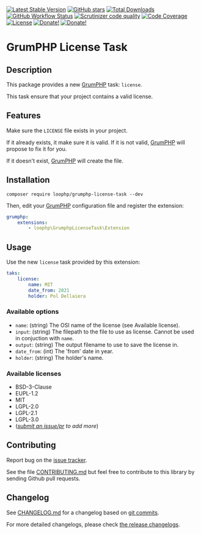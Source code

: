 [![Latest Stable Version][latest stable version]][1]
 [![GitHub stars][github stars]][1]
 [![Total Downloads][total downloads]][1]
 [![GitHub Workflow Status][github workflow status]][2]
 [![Scrutinizer code quality][code quality]][3]
 [![Code Coverage][code coverage]][3]
 [![License][license]][1]
 [![Donate!][donate github]][5]
 [![Donate!][donate paypal]][6]

# GrumPHP License Task

## Description

This package provides a new [GrumPHP][5] task: `license`.

This task ensure that your project contains a valid license.

## Features

Make sure the `LICENSE` file exists in your project.

If it already exists, it make sure it is valid. If it is not valid, [GrumPHP][5]
will propose to fix it for you.

If it doesn't exist, [GrumPHP][5] will create the file.

## Installation

```shell
composer require loophp/grumphp-license-task --dev
```

Then, edit your [GrumPHP][5] configuration file and register the extension:

```yaml
grumphp:
    extensions:
        - loophp\GrumphpLicenseTask\Extension
```

## Usage

Use the new `license` task provided by this extension:

```yaml
taks:
    license:
        name: MIT
        date_from: 2021
        holder: Pol Dellaiera
```

### Available options

- `name`: (string) The OSI name of the license (see Available license).
- `input`: (string) The filepath to the file to use as license. Cannot be used
  in conjuction with `name`.
- `output`: (string) The output filename to use to save the license in.
- `date_from`: (int) The 'from' date in year.
- `holder`: (string) The holder's name.

### Available licenses

- BSD-3-Clause
- EUPL-1.2
- MIT
- LGPL-2.0
- LGPL-2.1
- LGPL-3.0
- (_[submit an issue/pr][14] to add more_)

## Contributing

Report bug on the [issue tracker][14].

See the file [CONTRIBUTING.md][18] but feel free to contribute to this library
by sending Github pull requests.

## Changelog

See [CHANGELOG.md][15] for a changelog based on [git commits][16].

For more detailed changelogs, please check [the release changelogs][17].

[1]: https://packagist.org/packages/loophp/grumphp-license-task
[latest stable version]: https://img.shields.io/packagist/v/loophp/grumphp-license-task.svg?style=flat-square
[github stars]: https://img.shields.io/github/stars/loophp/grumphp-license-task.svg?style=flat-square
[total downloads]: https://img.shields.io/packagist/dt/loophp/grumphp-license-task.svg?style=flat-square
[github workflow status]: https://img.shields.io/github/workflow/status/loophp/grumphp-license-task/Unit%20tests?style=flat-square
[code quality]: https://img.shields.io/scrutinizer/quality/g/loophp/grumphp-license-task/master.svg?style=flat-square
[3]: https://scrutinizer-ci.com/g/loophp/grumphp-license-task/?branch=master
[4]: https://shepherd.dev/github/loophp/grumphp-license-task
[code coverage]: https://img.shields.io/scrutinizer/coverage/g/loophp/grumphp-license-task/master.svg?style=flat-square
[license]: https://img.shields.io/packagist/l/loophp/grumphp-license-task.svg?style=flat-square
[donate github]: https://img.shields.io/badge/Sponsor-Github-brightgreen.svg?style=flat-square
[donate paypal]: https://img.shields.io/badge/Sponsor-Paypal-brightgreen.svg?style=flat-square

[2]: https://github.com/loophp/grumphp-license-task/actions
[5]: https://packagist.org/packages/grumphp/grumphp
[6]: https://ec.europa.eu
[7]: https://packagist.org/packages/ergebnis/composer-normalize
[8]: https://packagist.org/packages/php-parallel-lint/php-parallel-lint
[9]: https://packagist.org/packages/friendsoftwig/twigcs
[10]: https://packagist.org/packages/FriendsOfPHP/PHP-CS-Fixer
[11]: https://www.php-fig.org/psr/psr-12/
[12]: https://packagist.org/packages/squizlabs/php_codesniffer
[13]: https://packagist.org/packages/phpstan/phpstan
[14]: https://github.com/loophp/grumphp-license-task/issues
[15]: https://github.com/loophp/grumphp-license-task/blob/master/CHANGELOG.md
[16]: https://github.com/loophp/grumphp-license-task/commits/master
[17]: https://github.com/loophp/grumphp-license-task/releases
[18]: https://github.com/loophp/grumphp-license-task/blob/master/.github/CONTRIBUTING.md
[19]: https://packagist.org/packages/drupol/php-conventions
[20]: https://packagist.org/packages/ergebnis/php-library-template
[21]: https://packagist.org/packages/ergebnis/license
[22]: https://packagist.org/packages/maglnet/composer-require-checker
